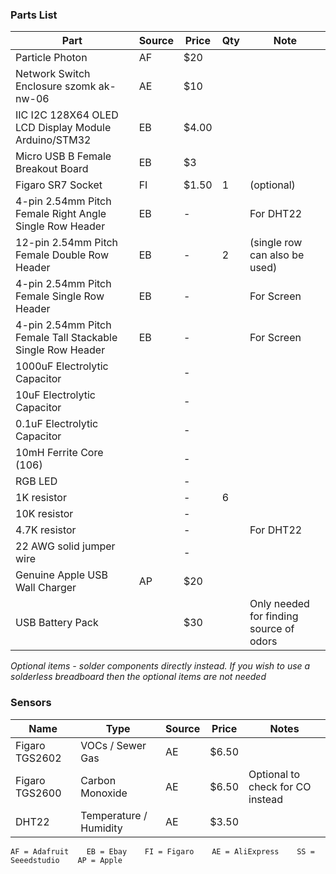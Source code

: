 ### Parts List
|Part                                                       |Source  |Price   |Qty  |Note       |
|-----------------------------------------------------------|--------|--------|-----|-----------|
|Particle Photon                                            |AF      |$20     |     |           |
|Network Switch Enclosure szomk ak-nw-06                    |AE      |$10     |     |           |
|IIC I2C 128X64 OLED LCD Display Module Arduino/STM32       |EB      |$4.00   |     |           |
|Micro USB B Female Breakout Board	                        |EB      |$3      |     |           |
|Figaro SR7 Socket                                          |FI      |$1.50   |1    |(optional) |
|4-pin 2.54mm Pitch Female Right Angle Single Row Header    |EB      | -      |     |For DHT22  |
|12-pin 2.54mm Pitch Female Double Row Header               |EB      | -      |2    |(single row can also be used) |
|4-pin 2.54mm Pitch Female Single Row Header                |EB      | -      |     |For Screen |
|4-pin 2.54mm Pitch Female Tall Stackable Single Row Header |EB      | -      |     |For Screen |
|1000uF Electrolytic Capacitor                              |        | -      |     |           |
|10uF Electrolytic Capacitor                                |        | -      |     |           |
|0.1uF Electrolytic Capacitor                               |        | -      |     |           |
|10mH Ferrite Core (106)                                    |        | -      |     |           |
|RGB LED                                                    |        | -      |     |           |
|1K resistor                                                |        | -      |6    |           |
|10K resistor                                               |        | -      |     |           |
|4.7K resistor                                              |        | -      |     |For DHT22  |
|22 AWG solid jumper wire                                   |        | -      |     |           |
|Genuine Apple USB Wall Charger                             |AP      |$20     |     |           |
|USB Battery Pack                                           |        |$30     |     |Only needed for finding source of odors |

<i>Optional items - solder components directly instead. If you wish to use a solderless breadboard then the optional items are not needed</i>

### Sensors
|Name               |Type                   |Source  |Price   |Notes
|-------------------|-----------------------|--------|--------|-----
|Figaro TGS2602     |VOCs / Sewer Gas       |AE      |$6.50   |
|Figaro TGS2600     |Carbon Monoxide        |AE      |$6.50   |Optional to check for CO instead
|DHT22              |Temperature / Humidity |AE      |$3.50   |

``AF = Adafruit    EB = Ebay    FI = Figaro    AE = AliExpress    SS = Seeedstudio    AP = Apple``
